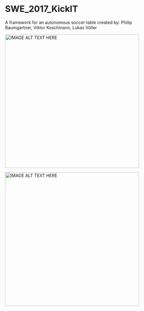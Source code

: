# SWE_2017_KickIT
A framework for an autonomous soccer table
created by: Philip Baumgartner, Viktor Koschmann, Lukas Völler

<p>
  <a href="http://www.youtube.com/watch?feature=player_embedded&v=QViL1nncUuw
  " target="_blank"><img src="http://img.youtube.com/vi/QViL1nncUuw/0.jpg" 
  alt="IMAGE ALT TEXT HERE" width="440" /></a>
  
   <a href="https://www.youtube.com/watch?v=lwOu3c2qh20
  " target="_blank"><img src="http://i3.ytimg.com/vi/lwOu3c2qh20/maxresdefault.jpg" 
  alt="IMAGE ALT TEXT HERE" width="440" /></a>
</p>
